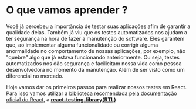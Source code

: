 #  O que vamos aprender ?

  Você já percebeu a importância de testar suas aplicações afim de garantir a qualidade delas. Também já viu que os testes automatizados nos ajudam a ter segurança na hora de fazer a manutenção do software. Eles garantem que, ao implementar alguma funcionalidade ou corrigir alguma anormalidade no comportamento de nossas aplicações, por exemplo, não "quebre" algo que já estava funcionando anteriormente. Ou seja, testes automatizados nos dão segurança e facilicitam nossa vida como pessoa desenvolvedora no momento da manutenção. Além de ser visto como um diferencial no mercado.

  Hoje vamos dar os primeiros passos para realizar nossos testes em React.
  Para isso vamos utilizar a [biblioteca recomendada pela documentação oficial do React]('https://reactjs.org/docs/testing.html'), a [**react-testing-library(RTL)**]('https://github.com/testing-library/react-testing-library' )